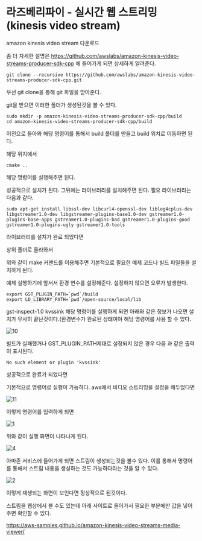 # 라즈베리파이 - 실시간 웹 스트리밍(kinesis video stream)

amazon kinesis video stream 다운로드

좀 더 자세한 설명은 https://github.com/awslabs/amazon-kinesis-video-streams-producer-sdk-cpp 에 들어가게 되면 상세하게 알려준다.

    git clone --recursive https://github.com/awslabs/amazon-kinesis-video-streams-producer-sdk-cpp.git
    
우선 git clone을 통해 git 파일을 받아준다.

git을 받으면 이러한 폴더가 생성된것을 볼 수 있다.

    sudo mkdir -p amazon-kinesis-video-streams-producer-sdk-cpp/build
    cd amazon-kinesis-video-streams-producer-sdk-cpp/build
    
이전으로 돌아와 해당 명령어를 통해서 build  폴더를 만들고 build 위치로 이동하면 된다.

해당 위치에서 

    cmake ..

해당 명령어를 실행해주면 된다.

성공적으로 설치가 된다. 그뒤에는 라이브러리를 설치해주면 된다. 필요 라이브러리는 다음과 같다.


    sudo apt-get install libssl-dev libcurl4-openssl-dev liblog4cplus-dev libgstreamer1.0-dev libgstreamer-plugins-base1.0-dev gstreamer1.0-plugins-base-apps gstreamer1.0-plugins-bad gstreamer1.0-plugins-good gstreamer1.0-plugins-ugly gstreamer1.0-tools

라이브러리를 설치가 완료 되었다면

상위 폴더로 올라와서

위와 같이 make 커맨드를 이용해주면 기본적으로 필요한 예제 코드나 빌드 파일들을 설치하게 된다.

예제 실행하기에 앞서서 환경 변수를 설정해준다. 설정하지 않으면 오류가 발생한다.

    export GST_PLUGIN_PATH=`pwd`/build
    export LD_LIBRARY_PATH=`pwd`/open-source/local/lib

gst-inspect-1.0 kvssink 해당 명령어를 실행하게 되면 아래와 같은 정보가 나오면 설치가 무사히 끝난것이다.(환경변수가 완료된 상태여야 해당 명령어를 사용 할 수 있다.

![10](/uploads/96288084cdf9bf78cf800687735b1d5d/10.png)

빌드가 실패했거나 GST_PLUGIN_PATH제대로 설정되지 않은 경우 다음 과 같은 출력이 표시된다.

    No such element or plugin 'kvssink'
    
성공적으로 완료가 되었다면

기본적으로 명령어로 실행이 가능하다. aws에서 비디오 스트리밍을 설정을 해두었다면

![11](/uploads/14f4b7b007ae52cf25dbcad46b2fc320/11.png)

이렇게 명령어를 입력하게 되면

![1](/uploads/c8030b83a78c315b11a87d525064e4eb/1.png)

위와 같이 실행 화면이 나타나게 된다.

![4](/uploads/bdf1ea82e052cfcd78d98eb7ab927d1f/4.png)

아마존 서비스에 들어가게 되면 스트림이 생성되는것을 볼수 있다. 이를 통해서 명령어를 통해서 스트림 내용을 생성하는 것도 가능하다라는 것을 알 수 있다.

![2](/uploads/d3879fa7a0f8afaf7edb8c06502b88d1/2.png)

이렇게 재생되는 화면이 보인다면 정상적으로 된것이다.

스트림을 웹상에서 볼 수도 있는데 아래 사이트로 들어가서 필요한 부분에만 값을 넣어주면 확인할 수 있다.

https://aws-samples.github.io/amazon-kinesis-video-streams-media-viewer/


